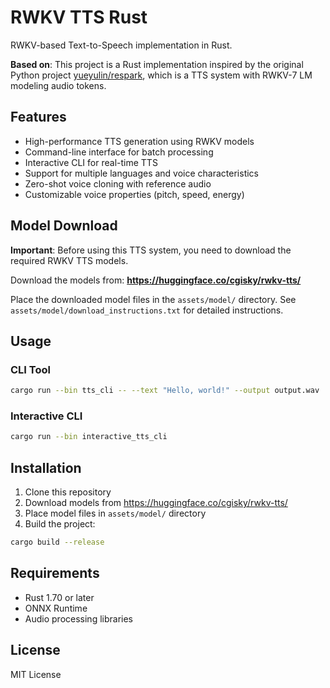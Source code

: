 # RWKV TTS Rust

RWKV-based Text-to-Speech implementation in Rust.

**Based on**: This project is a Rust implementation inspired by the original Python project [yueyulin/respark](https://huggingface.co/yueyulin/respark), which is a TTS system with RWKV-7 LM modeling audio tokens.

## Features

- High-performance TTS generation using RWKV models
- Command-line interface for batch processing
- Interactive CLI for real-time TTS
- Support for multiple languages and voice characteristics
- Zero-shot voice cloning with reference audio
- Customizable voice properties (pitch, speed, energy)

## Model Download

**Important**: Before using this TTS system, you need to download the required RWKV TTS models.

Download the models from: **https://huggingface.co/cgisky/rwkv-tts/**

Place the downloaded model files in the `assets/model/` directory. See `assets/model/download_instructions.txt` for detailed instructions.

## Usage

### CLI Tool
```bash
cargo run --bin tts_cli -- --text "Hello, world!" --output output.wav
```

### Interactive CLI
```bash
cargo run --bin interactive_tts_cli
```

## Installation

1. Clone this repository
2. Download models from https://huggingface.co/cgisky/rwkv-tts/
3. Place model files in `assets/model/` directory
4. Build the project:

```bash
cargo build --release
```

## Requirements

- Rust 1.70 or later
- ONNX Runtime
- Audio processing libraries

## License

MIT License